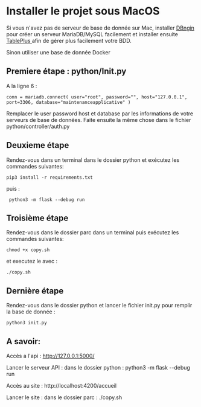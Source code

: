 
# Installer le projet sous MacOS

Si vous n'avez pas de serveur de base de donnée sur Mac, installer [ DBngin ](https://dbngin.com/) pour créer un serveur MariaDB/MySQL facilement et installer ensuite [ TablePlus ](https://tableplus.com/) afin de gérer plus facilement votre BDD.

Sinon utiliser une base de donnée Docker

## Premiere étape : python/Init.py
A la ligne 6 :

`
conn = mariadb.connect(
user="root",
password="",
host="127.0.0.1",
port=3306,
database="maintenanceapplicative"
)
`

Remplacer le user password host et database par les informations de votre serveurs de base de données. Faite ensuite la même chose dans le fichier python/controller/auth.py

## Deuxieme étape

Rendez-vous dans un terminal dans le dossier python et exécutez les commandes suivantes:

`pip3 install -r requirements.txt`

puis :

` python3 -m flask --debug run`

## Troisième étape

Rendez-vous dans le dossier parc dans un terminal puis exécutez les commandes suivantes:

`chmod +x copy.sh`

et executez le avec :

`./copy.sh`

## Dernière étape

Rendez-vous dans le dossier python et lancer le fichier init.py pour remplir la base de donnée :

`python3 init.py`


## A savoir:

Accès a l'api : http://127.0.0.1:5000/

Lancer le serveur API : dans le dossier python : python3 -m flask --debug run


Accès au site : http://localhost:4200/accueil

Lancer le site : dans le dossier parc : ./copy.sh

